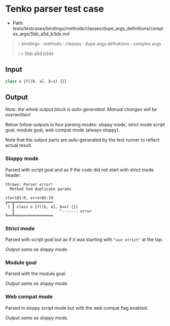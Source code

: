 # Tenko parser test case

- Path: tests/testcases/bindings/methods/classes/dupe_args_definitions/complex_args/5bb_a5d_b3dx.md

> :: bindings : methods : classes : dupe args definitions : complex args
>
> ::> 5bb a5d b3dx

## Input

`````js
class o {f([b, a], b=x) {}}
`````

## Output

_Note: the whole output block is auto-generated. Manual changes will be overwritten!_

Below follow outputs in four parsing modes: sloppy mode, strict mode script goal, module goal, web compat mode (always sloppy).

Note that the output parts are auto-generated by the test runner to reflect actual result.

### Sloppy mode

Parsed with script goal and as if the code did not start with strict mode header.

`````
throws: Parser error!
  Method had duplicate params

start@1:0, error@1:19
╔══╦═════════════════
 1 ║ class o {f([b, a], b=x) {}}
   ║                    ^------- error
╚══╩═════════════════

`````

### Strict mode

Parsed with script goal but as if it was starting with `"use strict"` at the top.

_Output same as sloppy mode._

### Module goal

Parsed with the module goal.

_Output same as sloppy mode._

### Web compat mode

Parsed in sloppy script mode but with the web compat flag enabled.

_Output same as sloppy mode._
